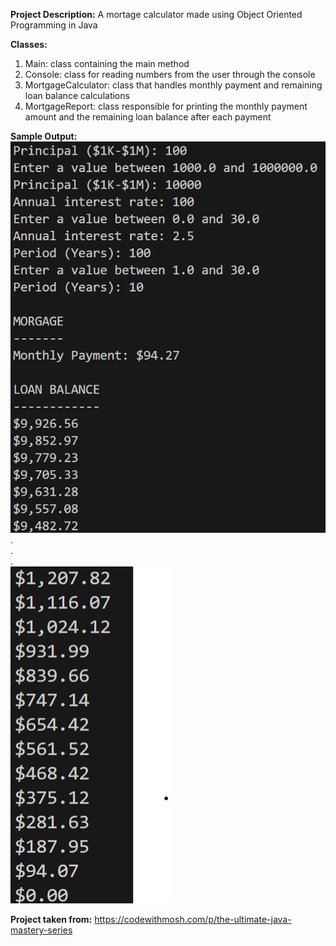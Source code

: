 **Project Description:**
A mortage calculator made using Object Oriented Programming in Java

**Classes:**
1. Main: class containing the main method
2. Console: class for reading numbers from the user through the console
3. MortgageCalculator: class that handles monthly payment and remaining loan balance calculations
4. MortgageReport: class responsible for printing the monthly payment amount and the remaining loan balance after each payment

**Sample Output:** <br>
![output image 1](./images/image-1.png)<br>
.<br>
.<br>
.<br>
![output image 2](./images/image-2.png) <br>

**Project taken from:** https://codewithmosh.com/p/the-ultimate-java-mastery-series
